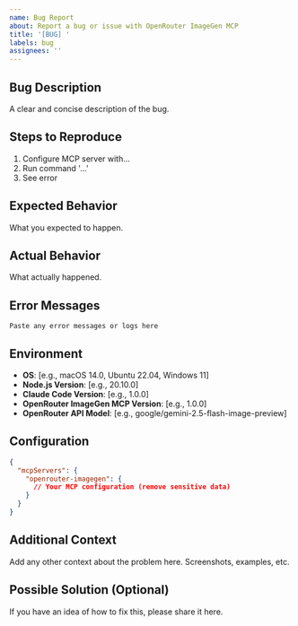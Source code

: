 ```yaml
---
name: Bug Report
about: Report a bug or issue with OpenRouter ImageGen MCP
title: '[BUG] '
labels: bug
assignees: ''
---
```


## Bug Description
A clear and concise description of the bug.

## Steps to Reproduce
1. Configure MCP server with...
2. Run command '...'
3. See error

## Expected Behavior
What you expected to happen.

## Actual Behavior
What actually happened.

## Error Messages
```
Paste any error messages or logs here
```

## Environment
- **OS**: [e.g., macOS 14.0, Ubuntu 22.04, Windows 11]
- **Node.js Version**: [e.g., 20.10.0]
- **Claude Code Version**: [e.g., 1.0.0]
- **OpenRouter ImageGen MCP Version**: [e.g., 1.0.0]
- **OpenRouter API Model**: [e.g., google/gemini-2.5-flash-image-preview]

## Configuration
```json
{
  "mcpServers": {
    "openrouter-imagegen": {
      // Your MCP configuration (remove sensitive data)
    }
  }
}
```

## Additional Context
Add any other context about the problem here. Screenshots, examples, etc.

## Possible Solution (Optional)
If you have an idea of how to fix this, please share it here.
